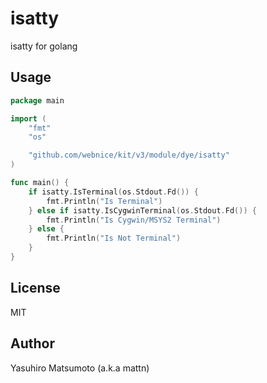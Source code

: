 # isatty

isatty for golang

## Usage

```go
package main

import (
	"fmt"
	"os"

	"github.com/webnice/kit/v3/module/dye/isatty"
)

func main() {
	if isatty.IsTerminal(os.Stdout.Fd()) {
		fmt.Println("Is Terminal")
	} else if isatty.IsCygwinTerminal(os.Stdout.Fd()) {
		fmt.Println("Is Cygwin/MSYS2 Terminal")
	} else {
		fmt.Println("Is Not Terminal")
	}
}
```

## License

MIT

## Author

Yasuhiro Matsumoto (a.k.a mattn)
